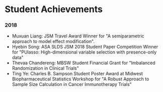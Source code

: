 # Student Achievements

### 2018

* Muxuan Liang: JSM Travel Award Winner for "A semiparametric approach to model effect modification".
* Hyebin Song: ASA SLDS JSM 2018 Student Paper Competition Winner for "PUlasso: High-dimensional variable selection with presence-only data"
* Thevaa Chandereng: MBSW Student Financial Grant for "Imbalanced Randomization in Clinical Trials"
* Ting Ye: Charles B. Sampson Student Poster Award at Midwest Biopharmaceutical Statistics Workshop for "A Robust Approach to Sample Size Calculation in Cancer Immunotherapy Trials"
